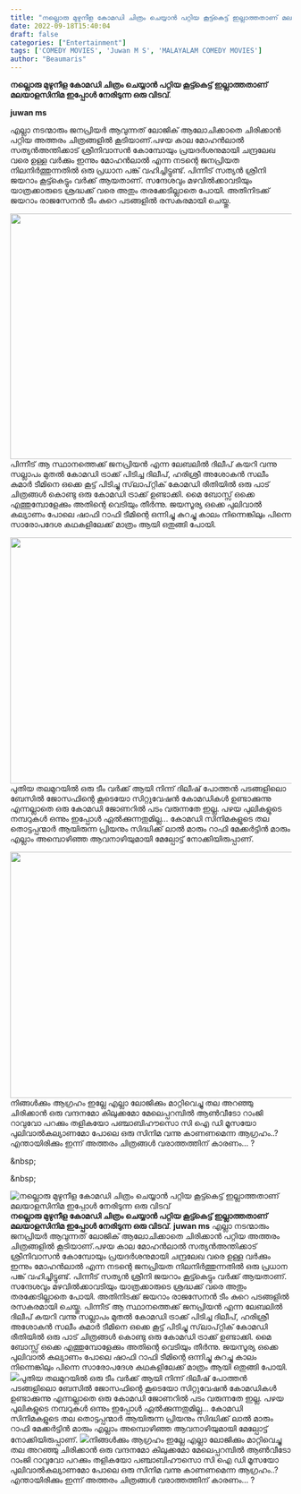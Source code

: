 ```yaml
---
title: "നല്ലൊരു മുഴുനീള കോമഡി ചിത്രം ചെയ്യാൻ പറ്റിയ കൂട്ട്കെട്ട് ഇല്ലാത്തതാണ് മലയാളസിനിമ ഇപ്പോൾ നേരിടുന്ന ഒരു വിടവ്"
date: 2022-09-18T15:40:04
draft: false
categories: ["Entertainment"]
tags: ['COMEDY MOVIES', 'Juwan M S', 'MALAYALAM COMEDY MOVIES']
author: "Beaumaris"
---
```


<strong>നല്ലൊരു മുഴുനീള കോമഡി ചിത്രം ചെയ്യാൻ പറ്റിയ കൂട്ട്കെട്ട് ഇല്ലാത്തതാണ് മലയാളസിനിമ ഇപ്പോൾ നേരിടുന്ന ഒരു വിടവ്</strong>.

<strong>juwan ms</strong>

എല്ലാ നടന്മാരും ജനപ്രിയർ ആവുന്നത് ലോജിക് ആലോചിക്കാതെ ചിരിക്കാൻ പറ്റിയ അത്തരം ചിത്രങ്ങളിൽ കൂടിയാണ്.പഴയ കാല മോഹൻലാൽ സത്യൻഅന്തിക്കാട് ശ്രീനിവാസൻ കോമ്പോയും പ്രയദർശനുമായി ചന്ദ്രലേഖ വരെ ഉള്ള വർക്കും ഇന്നും മോഹൻലാൽ എന്ന നടന്റെ ജനപ്രിയത നിലനിർത്തുന്നതിൽ ഒരു പ്രധാന പങ്ക് വഹിച്ചിട്ടുണ്ട്. പിന്നീട് സത്യൻ ശ്രീനി ജയറാം കൂട്ട്കെട്ടും വർക്ക് ആയതാണ്. സന്ദേശവും മഴവിൽക്കാവടിയും യാത്രക്കാരുടെ ശ്രദ്ധക്ക് വരെ അതും തരക്കേടില്ലാതെ പോയി. അതിനിടക്ക് ജയറാം രാജസേനൻ ടീം കുറെ പടങ്ങളിൽ രസകരമായി ചെയ്തു.

<img class="wp-image-351219 aligncenter" src="https://cdn.boolokam.com/articles/2022/09/DWDWF-1-1.jpg" alt="" width="780" height="439" />പിന്നീട് ആ സ്ഥാനത്തെക്ക് ജനപ്രിയൻ എന്ന ലേബലിൽ ദിലീപ് കയറി വന്നു സല്ലാപം മുതൽ കോമഡി ട്രാക്ക് പിടിച്ച ദിലീപ്, ഹരിശ്രീ അശോകൻ സലീം കുമാർ ടീമിനെ ഒക്കെ കൂട്ട് പിടിച്ചു സ്‌ലാപ്റ്റിക് കോമഡി രീതിയിൽ ഒരു പാട് ചിത്രങ്ങൾ കൊണ്ടു ഒരു കോമഡി ട്രാക്ക് ഉണ്ടാക്കി. മൈ ബോസ്സ് ഒക്കെ എത്തുമ്പോളേക്കും അതിന്റെ വെടിയും തീർന്നു. ജയസൂര്യ ഒക്കെ പുലിവാൽ കല്യാണം പോലെ ഷാഫി റാഫി ടീമിന്റെ ഒന്നിച്ചു കുറച്ചു കാലം നിന്നെങ്കിലും പിന്നെ സാരോപദേശ കഥകളിലേക്ക് മാത്രം ആയി ഒതുങ്ങി പോയി.

<img class="size-full wp-image-351220 aligncenter" src="https://cdn.boolokam.com/articles/2022/09/FWFWGGGGGGG-1-1-2-2.jpg" alt="" width="845" height="440" />പുതിയ തലമുറയിൽ ഒരു ടീം വർക്ക് ആയി നിന്ന് ദിലീഷ് പോത്തൻ പടങ്ങളിലൊ ബേസിൽ ജോസഫിന്റെ കൂടെയോ സിറ്റുവേഷൻ കോമഡികൾ ഉണ്ടാക്കുന്നു എന്നല്ലാതെ ഒരു കോമഡി ജോണറിൽ പടം വരുന്നതേ ഇല്ല. പഴയ പുലികളുടെ നമ്പറുകൾ ഒന്നും ഇപ്പോൾ ഏൽക്കുന്നതുമില്ല... കോമഡി സിനിമകളുടെ തല തൊട്ടപ്പന്മാർ ആയിരുന്ന പ്രിയനും സിദ്ധിക്ക് ലാൽ മാരും റാഫി മേക്കർട്ടിൻ മാരും എല്ലാം അമ്പൊഴിഞ്ഞ ആവനാഴിയുമായി മേല്പോട്ട് നോക്കിയിരുപ്പാണ്.

<img class="size-full wp-image-351221 aligncenter" src="https://cdn.boolokam.com/articles/2022/09/DWDWF-1GGG-1-1.jpg" alt="" width="845" height="440" />നിങ്ങൾക്കും ആഗ്രഹം ഇല്ലേ എല്ലാ ലോജിക്കും മാറ്റിവെച്ചു തല അറഞ്ഞു ചിരിക്കാൻ ഒരു വന്ദനമോ കിലുക്കമോ മേലെപ്പറമ്പിൽ ആൺവീടോ റാംജി റാവുവോ പറക്കും തളികയോ പഞ്ചാബിഹൗസൊ സി ഐ ഡി മൂസയോ പുലിവാൽകല്യാണമോ പോലെ ഒരു സിനിമ വന്നു കാണണമെന്ന ആഗ്രഹം..?എന്തായിരിക്കും ഇന്ന് അത്തരം ചിത്രങ്ങൾ വരാത്തത്തിന് കാരണം... ?

&amp;nbsp;

&amp;nbsp;


![നല്ലൊരു മുഴുനീള കോമഡി ചിത്രം ചെയ്യാൻ പറ്റിയ കൂട്ട്കെട്ട് ഇല്ലാത്തതാണ് മലയാളസിനിമ ഇപ്പോൾ നേരിടുന്ന ഒരു വിടവ്](https://cdn.boolokam.com/articles/2022/09/DWDWF-1-1.jpg)**നല്ലൊരു മുഴുനീള കോമഡി ചിത്രം ചെയ്യാൻ പറ്റിയ കൂട്ട്കെട്ട് ഇല്ലാത്തതാണ് മലയാളസിനിമ ഇപ്പോൾ നേരിടുന്ന ഒരു വിടവ്**. **juwan ms** എല്ലാ നടന്മാരും ജനപ്രിയർ ആവുന്നത് ലോജിക് ആലോചിക്കാതെ ചിരിക്കാൻ പറ്റിയ അത്തരം ചിത്രങ്ങളിൽ കൂടിയാണ്.പഴയ കാല മോഹൻലാൽ സത്യൻഅന്തിക്കാട് ശ്രീനിവാസൻ കോമ്പോയും പ്രയദർശനുമായി ചന്ദ്രലേഖ വരെ ഉള്ള വർക്കും ഇന്നും മോഹൻലാൽ എന്ന നടന്റെ ജനപ്രിയത നിലനിർത്തുന്നതിൽ ഒരു പ്രധാന പങ്ക് വഹിച്ചിട്ടുണ്ട്. പിന്നീട് സത്യൻ ശ്രീനി ജയറാം കൂട്ട്കെട്ടും വർക്ക് ആയതാണ്. സന്ദേശവും മഴവിൽക്കാവടിയും യാത്രക്കാരുടെ ശ്രദ്ധക്ക് വരെ അതും തരക്കേടില്ലാതെ പോയി. അതിനിടക്ക് ജയറാം രാജസേനൻ ടീം കുറെ പടങ്ങളിൽ രസകരമായി ചെയ്തു. പിന്നീട് ആ സ്ഥാനത്തെക്ക് ജനപ്രിയൻ എന്ന ലേബലിൽ ദിലീപ് കയറി വന്നു സല്ലാപം മുതൽ കോമഡി ട്രാക്ക് പിടിച്ച ദിലീപ്, ഹരിശ്രീ അശോകൻ സലീം കുമാർ ടീമിനെ ഒക്കെ കൂട്ട് പിടിച്ചു സ്‌ലാപ്റ്റിക് കോമഡി രീതിയിൽ ഒരു പാട് ചിത്രങ്ങൾ കൊണ്ടു ഒരു കോമഡി ട്രാക്ക് ഉണ്ടാക്കി. മൈ ബോസ്സ് ഒക്കെ എത്തുമ്പോളേക്കും അതിന്റെ വെടിയും തീർന്നു. ജയസൂര്യ ഒക്കെ പുലിവാൽ കല്യാണം പോലെ ഷാഫി റാഫി ടീമിന്റെ ഒന്നിച്ചു കുറച്ചു കാലം നിന്നെങ്കിലും പിന്നെ സാരോപദേശ കഥകളിലേക്ക് മാത്രം ആയി ഒതുങ്ങി പോയി. ![](https://cdn.boolokam.com/articles/2022/09/FWFWGGGGGGG-1-1-2-2.jpg)പുതിയ തലമുറയിൽ ഒരു ടീം വർക്ക് ആയി നിന്ന് ദിലീഷ് പോത്തൻ പടങ്ങളിലൊ ബേസിൽ ജോസഫിന്റെ കൂടെയോ സിറ്റുവേഷൻ കോമഡികൾ ഉണ്ടാക്കുന്നു എന്നല്ലാതെ ഒരു കോമഡി ജോണറിൽ പടം വരുന്നതേ ഇല്ല. പഴയ പുലികളുടെ നമ്പറുകൾ ഒന്നും ഇപ്പോൾ ഏൽക്കുന്നതുമില്ല... കോമഡി സിനിമകളുടെ തല തൊട്ടപ്പന്മാർ ആയിരുന്ന പ്രിയനും സിദ്ധിക്ക് ലാൽ മാരും റാഫി മേക്കർട്ടിൻ മാരും എല്ലാം അമ്പൊഴിഞ്ഞ ആവനാഴിയുമായി മേല്പോട്ട് നോക്കിയിരുപ്പാണ്. ![](https://cdn.boolokam.com/articles/2022/09/DWDWF-1GGG-1-1.jpg)നിങ്ങൾക്കും ആഗ്രഹം ഇല്ലേ എല്ലാ ലോജിക്കും മാറ്റിവെച്ചു തല അറഞ്ഞു ചിരിക്കാൻ ഒരു വന്ദനമോ കിലുക്കമോ മേലെപ്പറമ്പിൽ ആൺവീടോ റാംജി റാവുവോ പറക്കും തളികയോ പഞ്ചാബിഹൗസൊ സി ഐ ഡി മൂസയോ പുലിവാൽകല്യാണമോ പോലെ ഒരു സിനിമ വന്നു കാണണമെന്ന ആഗ്രഹം..?എന്തായിരിക്കും ഇന്ന് അത്തരം ചിത്രങ്ങൾ വരാത്തത്തിന് കാരണം... ? &nbsp; &nbsp;
